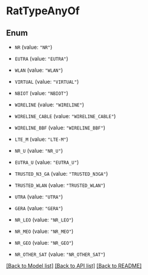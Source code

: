 # RatTypeAnyOf

## Enum


* `NR` (value: `"NR"`)

* `EUTRA` (value: `"EUTRA"`)

* `WLAN` (value: `"WLAN"`)

* `VIRTUAL` (value: `"VIRTUAL"`)

* `NBIOT` (value: `"NBIOT"`)

* `WIRELINE` (value: `"WIRELINE"`)

* `WIRELINE_CABLE` (value: `"WIRELINE_CABLE"`)

* `WIRELINE_BBF` (value: `"WIRELINE_BBF"`)

* `LTE_M` (value: `"LTE-M"`)

* `NR_U` (value: `"NR_U"`)

* `EUTRA_U` (value: `"EUTRA_U"`)

* `TRUSTED_N3_GA` (value: `"TRUSTED_N3GA"`)

* `TRUSTED_WLAN` (value: `"TRUSTED_WLAN"`)

* `UTRA` (value: `"UTRA"`)

* `GERA` (value: `"GERA"`)

* `NR_LEO` (value: `"NR_LEO"`)

* `NR_MEO` (value: `"NR_MEO"`)

* `NR_GEO` (value: `"NR_GEO"`)

* `NR_OTHER_SAT` (value: `"NR_OTHER_SAT"`)


[[Back to Model list]](../README.md#documentation-for-models) [[Back to API list]](../README.md#documentation-for-api-endpoints) [[Back to README]](../README.md)


